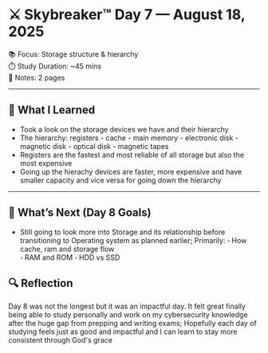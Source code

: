 # ⚔️ Skybreaker™ Day 7 — August 18, 2025

📚 Focus: Storage structure & hierarchy  
⏱️ Study Duration: ~45 mins  
📝 Notes: 2 pages 

---

## 🧠 What I Learned

- Took a look on the storage devices we have and their hierarchy
- The hierarchy: registers - cache - main memory - electronic disk - magnetic disk - optical disk - magnetic tapes
- Registers are the fastest and most reliable of all storage but also the most expensive  
- Going up the hierachy devices are faster, more expensive and have smaller capacity and vice versa for going down the hierarchy

---

## 🎯 What’s Next (Day 8 Goals)

- Still going to look more into Storage and its relationship before transitioning to Operating system as planned earlier; Primarily: 
  ▫️ How cache, ram and storage flow  
  ▫️ RAM and ROM 
  ▫️ HDD vs SSD 

## 🔍 Reflection

Day 8 was not the longest but it was an impactful day.
It felt great finally being able to study personally and work on my cybersecurity knowledge after the huge gap from prepping and writing exams;
Hopefully each day of studying feels just as good and impactful and I can learn to stay more consistent through God's grace
